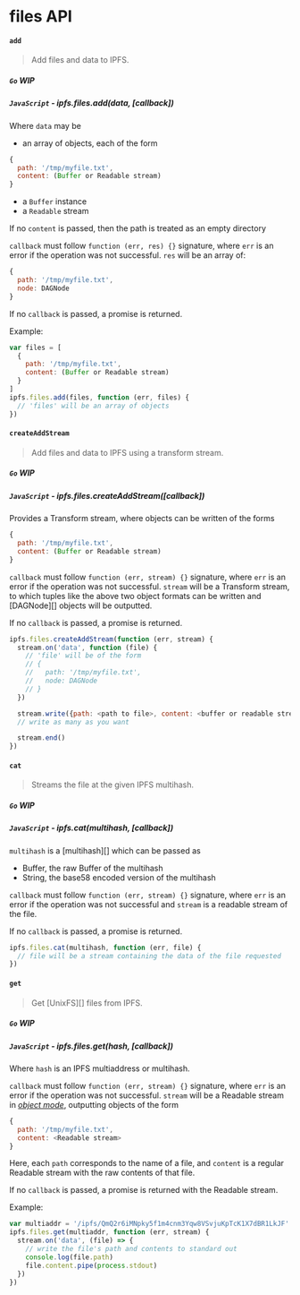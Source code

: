 files API
=========

#### `add`

> Add files and data to IPFS.

##### `Go` **WIP**

##### `JavaScript` - ipfs.files.add(data, [callback])

Where `data` may be

- an array of objects, each of the form
```js
{
  path: '/tmp/myfile.txt',
  content: (Buffer or Readable stream)
}
```
- a `Buffer` instance
- a `Readable` stream

If no `content` is passed, then the path is treated as an empty directory

`callback` must follow `function (err, res) {}` signature, where `err` is an error if the operation was not successful. `res` will be an array of:

```js
{
  path: '/tmp/myfile.txt',
  node: DAGNode
}
```

If no `callback` is passed, a promise is returned.

Example:

```js
var files = [
  {
    path: '/tmp/myfile.txt',
    content: (Buffer or Readable stream)
  }
]
ipfs.files.add(files, function (err, files) {
  // 'files' will be an array of objects
})
```


#### `createAddStream`

> Add files and data to IPFS using a transform stream.

##### `Go` **WIP**

##### `JavaScript` - ipfs.files.createAddStream([callback])

Provides a Transform stream, where objects can be written of the forms

```js
{
  path: '/tmp/myfile.txt',
  content: (Buffer or Readable stream)
}
```

`callback` must follow `function (err, stream) {}` signature, where `err` is an
error if the operation was not successful. `stream` will be a Transform stream,
to which tuples like the above two object formats can be written and [DAGNode][]
objects will be outputted.

If no `callback` is passed, a promise is returned.

```js
ipfs.files.createAddStream(function (err, stream) {
  stream.on('data', function (file) {
    // 'file' will be of the form
    // {
    //   path: '/tmp/myfile.txt',
    //   node: DAGNode
    // }
  })

  stream.write({path: <path to file>, content: <buffer or readable stream>})
  // write as many as you want

  stream.end()
})
```




#### `cat`

> Streams the file at the given IPFS multihash.

##### `Go` **WIP**

##### `JavaScript` - ipfs.cat(multihash, [callback])

`multihash` is a [multihash][] which can be passed as

- Buffer, the raw Buffer of the multihash 
- String, the base58 encoded version of the multihash

`callback` must follow `function (err, stream) {}` signature, where `err` is an error if the operation was not successful and `stream` is a readable stream of the file.

If no `callback` is passed, a promise is returned.

```js
ipfs.files.cat(multihash, function (err, file) {
  // file will be a stream containing the data of the file requested
})
```


#### `get`
> Get [UnixFS][] files from IPFS.

##### `Go` **WIP**

##### `JavaScript` - ipfs.files.get(hash, [callback])

Where `hash` is an IPFS multiaddress or multihash.

`callback` must follow `function (err, stream) {}` signature, where `err` is an
error if the operation was not successful. `stream` will be a Readable stream in
[*object mode*](https://nodejs.org/api/stream.html#stream_object_mode),
outputting objects of the form

```js
{
  path: '/tmp/myfile.txt',
  content: <Readable stream>
}
```

Here, each `path` corresponds to the name of a file, and `content` is a regular
Readable stream with the raw contents of that file.

If no `callback` is passed, a promise is returned with the Readable stream.

Example:

```js
var multiaddr = '/ipfs/QmQ2r6iMNpky5f1m4cnm3Yqw8VSvjuKpTcK1X7dBR1LkJF'
ipfs.files.get(multiaddr, function (err, stream) {
  stream.on('data', (file) => {
    // write the file's path and contents to standard out
    console.log(file.path)
    file.content.pipe(process.stdout)
  })
})
```

